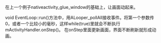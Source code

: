 在上一个例子nativeactivity_glue_window的基础上，让画面动起来。

void EventLoop::run()方法中，用ALooper_pollAll接收事件。将第一个参数传0，或者一个比较小的毫秒，这样while(true)里就会不断执行mActivityHandler.onStep()。
在onStep里面更新画面，界面不断刷新就形成动画。

